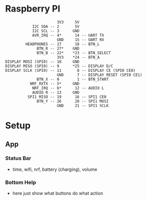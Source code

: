 # Raspberry PI

                           3V3     5V
                I2C SDA -- 2       5V
                I2C SCL -- 3      GND
                AVR_IRQ -- 4*      14 -- UART TX
                           GND     15 -- UART RX
             HEADPHONES -- 17      18 -- BTN_L
                  BTN_R -- 27*    GND
                  BTN_B -- 22*    *23 -- BTN_SELECT 
                           3V3    *24 -- BTN_A
    DISPLAY MOSI (SPI0) -- 10     GND
    DISPLAY MISO (SPI0) -- 9      *25 -- DISPLAY D/C
    DISPLAY SCLK (SPI0) -- 11       8 -- DISPLAY CE (SPI0 CE0)
                           GND      7 -- DISPLAY RESET (SPI0 CE1)
                  BTN_X -- 0        1 -- BTN_START
               NRF_RXTX -- 5*     GND
                NRF_IRQ -- 6*      12 -- AUDIO L
                AUDIO R -- 13     GND
              SPI1 MISO -- 19      16 -- SPI1 CE0
                  BTN_Y -- 26      20 -- SPI1 MOSI
                           GND     21 -- SPI1 SCLK

# Setup

## App

### Status Bar

- time, wifi, nrf, battery (charging), volume

### Bottom Help

- here just show what buttons do what action
